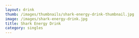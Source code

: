 ```yaml
---
layout: drink
thumb: /images/thumbnails/shark-energy-drink-thumbnail.jpg
image: /images/shark-energy-drink.jpg
title: Shark Energy Drink
category: singles
---
```


